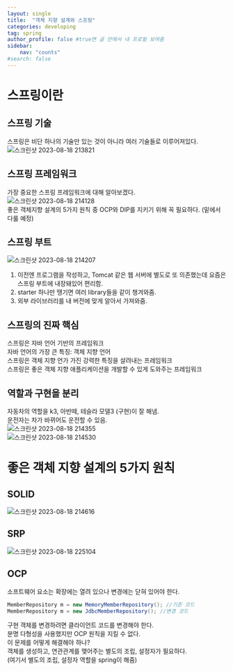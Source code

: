 ```yaml
---
layout: single
title:  "객체 지향 설계와 스프링"
categories: developing
tag: spring
author_profile: false #true면 글 안에서 내 프로필 보여줌
sidebar:
    nav: "counts"
#search: false
---
```


# 스프링이란

## 스프링 기술

스프링은 비단 하나의 기술만 있는 것이 아니라 여러 기술들로 이루어져있다.   
![스크린샷 2023-08-18 213821](https://github.com/jwjungwoo/jwjungwoo.github.io/assets/140131247/fa8d16e6-b287-43ee-8c4a-1423e1e6ceb0)   

## 스프링 프레임워크
가장 중요한 스프링 프레임워크에 대해 알아보겠다.   
![스크린샷 2023-08-18 214128](https://github.com/jwjungwoo/jwjungwoo.github.io/assets/140131247/877b6998-4ae4-4a22-a357-1d4bb0246d8c)   
좋은 객체지향 설계의 5가지 원칙 중 OCP와 DIP를 지키기 위해 꼭 필요하다. (밑에서 다룰 예정)     

## 스프링 부트
![스크린샷 2023-08-18 214207](https://github.com/jwjungwoo/jwjungwoo.github.io/assets/140131247/a6302ae2-3487-460f-aa92-19acd1aca91f)   
1. 이전엔 프로그램을 작성하고, Tomcat 같은 웹 서버에 별도로 또 의존했는데 요즘은 스프링 부트에 내장돼있어 편리함.   
2. starter 하나만 땡기면 여러 library들을 같이 챙겨와줌.   
3. 외부 라이브러리를 내 버전에 맞게 알아서 가져와줌.

## 스프링의 진짜 핵심
스프링은 자바 언어 기반의 프레임워크   
자바 언어의 가장 큰 특징: 객체 지향 언어   
스프링은 객체 지향 언가 가진 강력한 특징을 살려내는 프레임워크   
스프링은 좋은 객체 지향 애플리케이션을 개발할 수 있게 도와주는 프레임워크   

## 역할과 구현을 분리
자동차의 역할을 k3, 아반떼, 테슬라 모델3 (구현)이 잘 해냄.   
운전자는 차가 바뀌어도 운전할 수 있음.   
![스크린샷 2023-08-18 214355](https://github.com/jwjungwoo/jwjungwoo.github.io/assets/140131247/8225f4b9-86d6-4f41-a436-a75f6385e802)   
![스크린샷 2023-08-18 214530](https://github.com/jwjungwoo/jwjungwoo.github.io/assets/140131247/1e503def-f0b9-4c3b-8e1d-61d1f365ee0e)   

# 좋은 객체 지향 설계의 5가지 원칙

## SOLID
![스크린샷 2023-08-18 214616](https://github.com/jwjungwoo/jwjungwoo.github.io/assets/140131247/770f2daa-07d1-4122-8abc-b298ef970a15)   

## SRP
![스크린샷 2023-08-18 225104](https://github.com/jwjungwoo/jwjungwoo.github.io/assets/140131247/5e4218a0-4041-47d4-bab2-ac3c82faca85)   

## OCP
소프트웨어 요소는 확장에는 열려 있으나 변경에는 닫혀 있어야 한다.   
```java
MemberRepository m = new MemoryMemberRepository(); //기존 코드   
MemberRepository m = new JdbcMemberRepository(); //변경 코드   
```
구현 객체를 변경하려면 클라이언트 코드를 변경해야 한다.   
분명 다형성을 사용했지만 OCP 원칙을 지킬 수 없다.   
이 문제를 어떻게 해결해야 하나?   
객체를 생성하고, 연관관계를 맺어주는 별도의 조립, 설정자가 필요하다.   
(여기서 별도의 조립, 설정자 역할을 spring이 해줌)   
